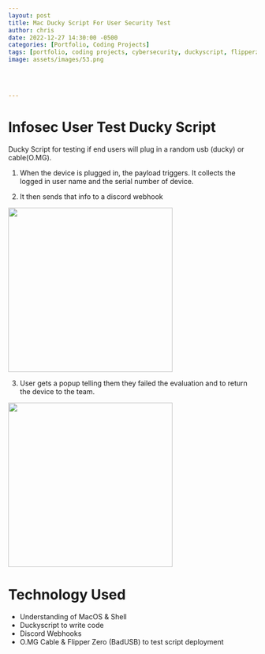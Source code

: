 ```yaml
---
layout: post
title: Mac Ducky Script For User Security Test
author: chris
date: 2022-12-27 14:30:00 -0500
categories: [Portfolio, Coding Projects]
tags: [portfolio, coding projects, cybersecurity, duckyscript, flipperzero]     # TAG names should always be lowercase
image: assets/images/53.png
  
  


---
```


# Infosec User Test Ducky Script

Ducky Script for testing if end users will plug in a random usb (ducky) or cable(O.MG).

1) When the device is plugged in, the payload triggers. It collects the logged in user name and the serial number of device.

2) It then sends that info to a discord webhook

<img width="333" src="https://user-images.githubusercontent.com/112792126/209692167-1a0081d4-9446-42cb-bf51-5d1c93d0711c.png">


3) User gets a popup telling them they failed the evaluation and to return the device to the team.

<img width="333" src="https://user-images.githubusercontent.com/112792126/209692487-6c9de450-f84f-409e-8b7a-c84e0d31144e.png">

  
# Technology Used

- Understanding of MacOS & Shell
- Duckyscript to write code
- Discord Webhooks
- O.MG Cable & Flipper Zero (BadUSB) to test script deployment
